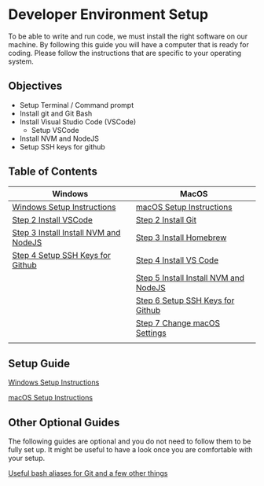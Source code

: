# Developer Environment Setup

To be able to write and run code, we must install the right software on our machine. By following this guide you will have a computer that is ready for coding. Please follow the instructions that are specific to your operating system.

## Objectives

- Setup Terminal / Command prompt
- Install git and Git Bash
- Install Visual Studio Code (VSCode)
  - Setup VSCode
- Install NVM and NodeJS
- Setup SSH keys for github

## Table of Contents
| Windows | MacOS |
| ----- | ---------- |
| [Windows Setup Instructions](windows/1-windows-setup-instructions-git-install.md) | [macOS Setup Instructions](macos/1-macos-setup-instructions-terminal-setup.md) |
| [Step 2 Install VSCode](2-windows-setup-instructions-vscode-install.md) | [Step 2 Install Git](2-macos-setup-instructions-install-git.md) |
| [Step 3 Install Install NVM and NodeJS](3-windows-setup-instructions-node-install.md) | [Step 3 Install Homebrew](3-macos-setup-instructions-homebrew.md) |
| [Step 4 Setup SSH Keys for Github](4-windows-setup-instructions-setup-ssh.md) | [Step 4 Install VS Code](4-macos-setup-instructions-vscode-install.md) |
|  | [Step 5 Install Install NVM and NodeJS](5-macos-setup-instructions-node-install.md) |
|  | [Step 6 Setup SSH Keys for Github](6-macos-setup-instructions-setup-ssh.md) |
|  | [Step 7 Change macOS Settings](7-macos-setup-instructions-change-settings.md) |
|  |  |



## Setup Guide

[Windows Setup Instructions](windows/1-windows-setup-instructions-git-install.md)

[macOS Setup Instructions](macos/1-macos-setup-instructions-terminal-setup.md)

## Other Optional Guides

The following guides are optional and you do not need to follow them to be fully set up. It might be useful to have a look once you are comfortable with your setup.

[Useful bash aliases for Git and a few other things](git-aliases.md)
